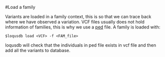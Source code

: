 #Load a family

Variants are loaded in a family context, this is so that we can trace back where we have observed a variation. VCF files usually does not hold information of families, this is why we use a [ped][ped] file.
A family is loaded with:

```
$loqusdb load <VCF> -f <FAM_file>
```

loqusdb will check that the individuals in ped file exists in vcf file and then add all the variants to database.


[ped]: http://zzz.bwh.harvard.edu/plink/data.shtml#ped 